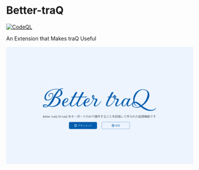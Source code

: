 # Better-traQ

[![CodeQL](https://github.com/JichouP/Better-traQ/actions/workflows/codeql-analysis.yml/badge.svg)](https://github.com/JichouP/Better-traQ/actions/workflows/codeql-analysis.yml)

An Extension that Makes traQ Useful

![screenshot](https://raw.githubusercontent.com/JichouP/Better-traQ/master/screenshot/screenshot.png)
